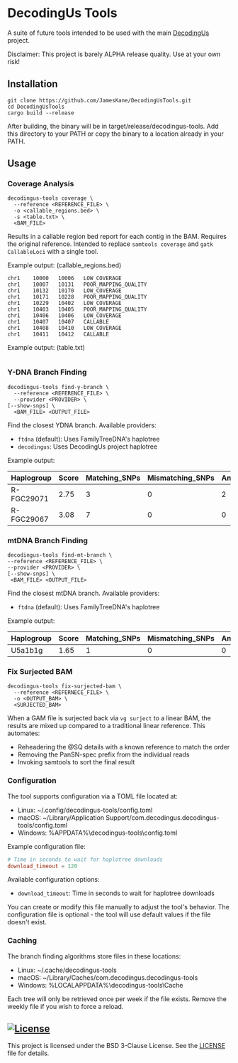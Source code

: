 # DecodingUs Tools

A suite of future tools intended to be used with the main [DecodingUs](https://github.com/JamesKane/decodingus) project.

Disclaimer: This project is barely ALPHA release quality.  Use at your own risk!

## Installation
```shell
git clone https://github.com/JamesKane/DecodingUsTools.git
cd DecodingUsTools
cargo build --release
```

After building, the binary will be in target/release/decodingus-tools.  Add this directory to your PATH or 
copy the binary to a location already in your PATH.

## Usage

### Coverage Analysis

```shell
decodingus-tools coverage \
  --reference <REFERENCE_FILE> \
  -o <callable_regions.bed> \
  -s <table.txt> \
  <BAM_FILE> 
```

Results in a callable region bed report for each contig in the BAM. Requires the original reference.
Intended to replace `samtools coverage` and `gatk CallableLoci` with a single tool.

Example output: (callable_regions.bed)
```text
chr1	10000	10006	LOW_COVERAGE
chr1	10007	10131	POOR_MAPPING_QUALITY
chr1	10132	10170	LOW_COVERAGE
chr1	10171	10228	POOR_MAPPING_QUALITY
chr1	10229	10402	LOW_COVERAGE
chr1	10403	10405	POOR_MAPPING_QUALITY
chr1	10406	10406	LOW_COVERAGE
chr1	10407	10407	CALLABLE
chr1	10408	10410	LOW_COVERAGE
chr1	10411	10412	CALLABLE
```

Example output: (table.txt)
```text
```

### Y-DNA Branch Finding

```shell
decodingus-tools find-y-branch \
  --reference <REFERENCE_FILE> \
  --provider <PROVIDER> \
[--show-snps] \
  <BAM_FILE> <OUTPUT_FILE>
```

Find the closest YDNA branch. Available providers:
- `ftdna` (default): Uses FamilyTreeDNA's haplotree
- `decodingus`: Uses DecodingUs project haplotree

Example output:

|Haplogroup|Score|Matching_SNPs|Mismatching_SNPs|Ancestral_Matches|No_Calls|Total_SNPs|Cumulative_SNPs|Depth|
|----------|------|-------------|----------------|-----------------|--------|----------|---------------|-----|
|R-FGC29071|2.75|3|0|2|1|9|1917|53|
|R-FGC29067|3.08|7|0|0|2|4|1911|52|

### mtDNA Branch Finding

```shell
decodingus-tools find-mt-branch \
--reference <REFERENCE_FILE> \
--provider <PROVIDER> \
[--show-snps] \
 <BAM_FILE> <OUTPUT_FILE>
```

Find the closest mtDNA branch. Available providers:
- `ftdna` (default): Uses FamilyTreeDNA's haplotree

Example output:

|Haplogroup| Score |Matching_SNPs|Mismatching_SNPs|Ancestral_Matches|No_Calls|Total_SNPs|Cumulative_SNPs|Depth|
|----------|-------|-------------|----------------|-----------------|--------|----------|---------------|-----|
|U5a1b1g|1.65|1|0|0|0|1|55|15|

### Fix Surjected BAM

```shell
decodingus-tools fix-surjected-bam \
  --reference <REFERNECE_FILE> \ 
  -o <OUTPUT_BAM> \ 
  <SURJECTED_BAM>
```

When a GAM file is surjected back via `vg surject` to a linear BAM, the results are mixed up compared to a traditional linear reference. This automates:
- Reheadering the @SQ details with a known reference to match the order
- Removing the PanSN-spec prefix from the individual reads
- Invoking samtools to sort the final result

### Configuration

The tool supports configuration via a TOML file located at:
* Linux: ~/.config/decodingus-tools/config.toml
* macOS: ~/Library/Application Support/com.decodingus.decodingus-tools/config.toml
* Windows: %APPDATA%\decodingus-tools\config.toml

Example configuration file:
```toml
# Time in seconds to wait for haplotree downloads
download_timeout = 120
```

Available configuration options:
* `download_timeout`: Time in seconds to wait for haplotree downloads

You can create or modify this file manually to adjust the tool's behavior. The configuration file is optional - the tool will use default values if the file doesn't exist.


### Caching
The branch finding algorithms store files in these locations:
* Linux: ~/.cache/decodingus-tools
* macOS: ~/Library/Caches/com.decodingus.decodingus-tools
* Windows: %LOCALAPPDATA%\decodingus-tools\Cache

Each tree will only be retrieved once per week if the file exists.  Remove the weekly file if you wish to force a reload.

## [![License](https://img.shields.io/badge/License-BSD_3--Clause-blue.svg)](https://opensource.org/licenses/BSD-3-Clause)

This project is licensed under the BSD 3-Clause License. See the [LICENSE](LICENSE) file for details.

